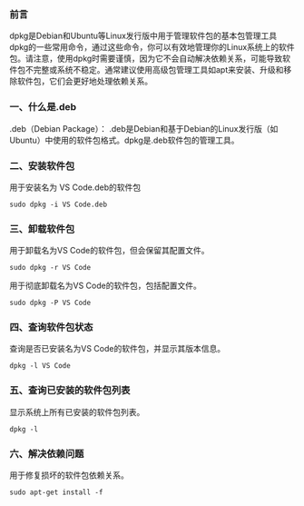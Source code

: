 ### 前言
dpkg是Debian和Ubuntu等Linux发行版中用于管理软件包的基本包管理工具
dpkg的一些常用命令，通过这些命令，你可以有效地管理你的Linux系统上的软件包。请注意，使用dpkg时需要谨慎，因为它不会自动解决依赖关系，可能导致软件包不完整或系统不稳定。通常建议使用高级包管理工具如apt来安装、升级和移除软件包，它们会更好地处理依赖关系。
### 一、什么是.deb
.deb（Debian Package）： .deb是Debian和基于Debian的Linux发行版（如Ubuntu）中使用的软件包格式。dpkg是.deb软件包的管理工具。
### 二、安装软件包
用于安装名为 VS Code.deb的软件包
```
sudo dpkg -i VS Code.deb
```
### 三、卸载软件包
用于卸载名为VS Code的软件包，但会保留其配置文件。
```
sudo dpkg -r VS Code
```
用于彻底卸载名为VS Code的软件包，包括配置文件。
```
sudo dpkg -P VS Code
```
### 四、查询软件包状态
查询是否已安装名为VS Code的软件包，并显示其版本信息。
```
dpkg -l VS Code
```
### 五、查询已安装的软件包列表
显示系统上所有已安装的软件包列表。
```
dpkg -l
```
### 六、解决依赖问题
用于修复损坏的软件包依赖关系。
```
sudo apt-get install -f
```
